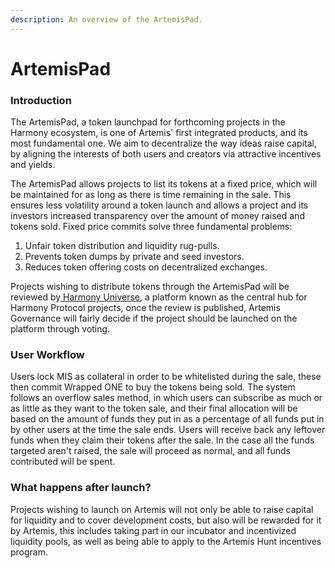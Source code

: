 ```yaml
---
description: An overview of the ArtemisPad.
---
```


# ArtemisPad

### Introduction

The ArtemisPad, a token launchpad for forthcoming projects in the Harmony ecosystem, is one of Artemis' first integrated products, and its most fundamental one. We aim to decentralize the way ideas raise capital, by aligning the interests of both users and creators via attractive incentives and yields.&#x20;

The ArtemisPad allows projects to list its tokens at a fixed price, which will be maintained for as long as there is time remaining in the sale. This ensures less volatility around a token launch and allows a project and its investors increased transparency over the amount of money raised and tokens sold. Fixed price commits solve three fundamental problems:

1. Unfair token distribution and liquidity rug-pulls.
2. Prevents token dumps by private and seed investors.
3. Reduces token offering costs on decentralized exchanges.

Projects wishing to distribute tokens through the ArtemisPad will be reviewed by[ Harmony Universe](https://harmonyuniverse.one), a platform known as the central hub for Harmony Protocol projects, once the review is published, Artemis Governance will fairly decide if the project should be launched on the platform through voting.

### User Workflow

Users lock MIS as collateral in order to be whitelisted during the sale, these then commit Wrapped ONE to buy the tokens being sold. The system follows an overflow sales method, in which users can subscribe as much or as little as they want to the token sale, and their final allocation will be based on the amount of funds they put in as a percentage of all funds put in by other users at the time the sale ends. Users will receive back any leftover funds when they claim their tokens after the sale. In the case all the funds targeted aren't raised, the sale will proceed as normal, and all funds contributed will be spent.

### What happens after launch?

Projects wishing to launch on Artemis will not only be able to raise capital for liquidity and to cover development costs, but also will be rewarded for it by Artemis, this includes taking part in our incubator and incentivized liquidity pools, as well as being able to apply to the Artemis Hunt incentives program.
